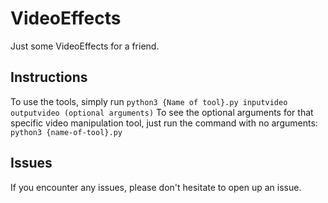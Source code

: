 # VideoEffects
Just some VideoEffects for a friend.

## Instructions
To use the tools, simply run `python3 {Name of tool}.py inputvideo outputvideo (optional arguments)`
To see the optional arguments for that specific video manipulation tool, just run the command with no arguments: `python3 {name-of-tool}.py`

## Issues
If you encounter any issues, please don't hesitate to open up an issue.
